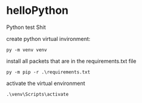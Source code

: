 # helloPython
 Python test Shit

create python virtual invironment:

    py -m venv venv
   
install all packets that are in the requirements.txt file

    py -m pip -r .\requirements.txt

activate the virtual environment

    .\venv\Scripts\activate
